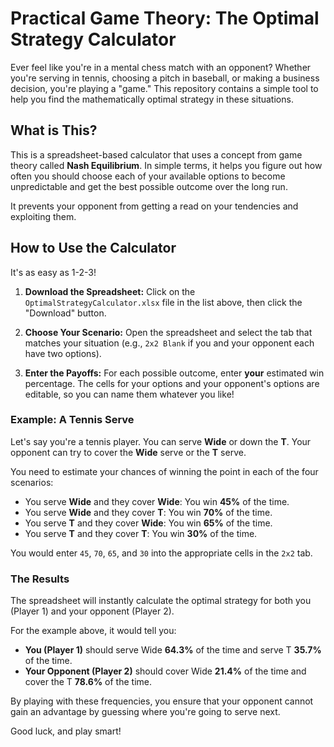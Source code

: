 # Practical Game Theory: The Optimal Strategy Calculator

Ever feel like you're in a mental chess match with an opponent? Whether you're serving in tennis, choosing a pitch in baseball, or making a business decision, you're playing a "game." This repository contains a simple tool to help you find the mathematically optimal strategy in these situations.

## What is This?

This is a spreadsheet-based calculator that uses a concept from game theory called **Nash Equilibrium**. In simple terms, it helps you figure out how often you should choose each of your available options to become unpredictable and get the best possible outcome over the long run.

It prevents your opponent from getting a read on your tendencies and exploiting them.

## How to Use the Calculator

It's as easy as 1-2-3!

1.  **Download the Spreadsheet:** Click on the `OptimalStrategyCalculator.xlsx` file in the list above, then click the "Download" button.

2.  **Choose Your Scenario:** Open the spreadsheet and select the tab that matches your situation (e.g., `2x2 Blank` if you and your opponent each have two options).

3.  **Enter the Payoffs:** For each possible outcome, enter **your** estimated win percentage. The cells for your options and your opponent's options are editable, so you can name them whatever you like!

### Example: A Tennis Serve

Let's say you're a tennis player. You can serve **Wide** or down the **T**. Your opponent can try to cover the **Wide** serve or the **T** serve.

You need to estimate your chances of winning the point in each of the four scenarios:

* You serve **Wide** and they cover **Wide**: You win **45%** of the time.
* You serve **Wide** and they cover **T**: You win **70%** of the time.
* You serve **T** and they cover **Wide**: You win **65%** of the time.
* You serve **T** and they cover **T**: You win **30%** of the time.

You would enter `45`, `70`, `65`, and `30` into the appropriate cells in the `2x2` tab.

### The Results

The spreadsheet will instantly calculate the optimal strategy for both you (Player 1) and your opponent (Player 2).

For the example above, it would tell you:
* **You (Player 1)** should serve Wide **64.3%** of the time and serve T **35.7%** of the time.
* **Your Opponent (Player 2)** should cover Wide **21.4%** of the time and cover the T **78.6%** of the time.

By playing with these frequencies, you ensure that your opponent cannot gain an advantage by guessing where you're going to serve next.

Good luck, and play smart!
